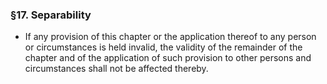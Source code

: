 ### §17. Separability
* If any provision of this chapter or the application thereof to any person or circumstances is held invalid, the validity of the remainder of the chapter and of the application of such provision to other persons and circumstances shall not be affected thereby.